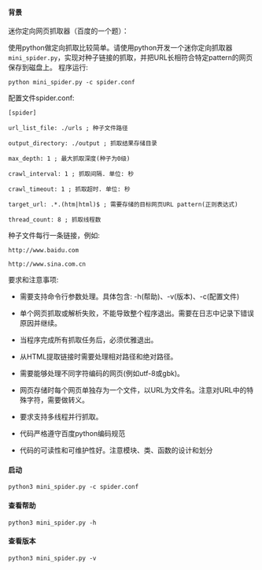 #### 背景

迷你定向网页抓取器（百度的一个题）：

 

使用python做定向抓取比较简单。请使用python开发一个迷你定向抓取器`mini_spider.py`，实现对种子链接的抓取，并把URL长相符合特定pattern的网页保存到磁盘上。 程序运行:

`python mini_spider.py -c spider.conf `

 

配置文件spider.conf:

```
[spider] 

url_list_file: ./urls ; 种子文件路径 

output_directory: ./output ; 抓取结果存储目录

max_depth: 1 ; 最大抓取深度(种子为0级) 

crawl_interval: 1 ; 抓取间隔. 单位: 秒 

crawl_timeout: 1 ; 抓取超时. 单位: 秒 

target_url: .*.(htm|html)$ ; 需要存储的目标网页URL pattern(正则表达式) 

thread_count: 8 ; 抓取线程数 
```



种子文件每行一条链接，例如:

```
http://www.baidu.com 

http://www.sina.com.cn 
```



要求和注意事项:

- 需要支持命令行参数处理。具体包含: -h(帮助)、-v(版本)、-c(配置文件)

- 单个网页抓取或解析失败，不能导致整个程序退出。需要在日志中记录下错误原因并继续。

- 当程序完成所有抓取任务后，必须优雅退出。

- 从HTML提取链接时需要处理相对路径和绝对路径。

- 需要能够处理不同字符编码的网页(例如utf-8或gbk)。

- 网页存储时每个网页单独存为一个文件，以URL为文件名。注意对URL中的特殊字符，需要做转义。

- 要求支持多线程并行抓取。

- 代码严格遵守百度python编码规范

- 代码的可读性和可维护性好。注意模块、类、函数的设计和划分









#### 启动

`python3 mini_spider.py -c spider.conf`

#### 查看帮助
`python3 mini_spider.py -h`

#### 查看版本
`python3 mini_spider.py -v`